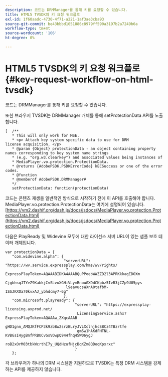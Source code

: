 ```yaml
---
description: 코드는 DRMManager를 통해 키를 요청할 수 있습니다.
title: HTML5 TVSDK의 키 요청 워크플로
exl-id: 1f60aadc-4730-4f71-a221-1af3ae3cba93
source-git-commit: be43bbbd1051886c8979ff590a3197b2a7249b6a
workflow-type: tm+mt
source-wordcount: '106'
ht-degree: 0%

---
```


# HTML5 TVSDK의 키 요청 워크플로{#key-request-workflow-on-html-tvsdk}

코드는 DRMManager를 통해 키를 요청할 수 있습니다.

또한 브라우저 TVSDK는 DRMManager 개체를 통해 setProtectionData API를 노출합니다.

```
[  /** 
   * This will only work for MSE. 
   * <p> Attach key system specific data to use for DRM 
license acquisition. </p> 
   * @param {Object} protectionData - an object containing property names corresponding to key system name strings 
   * (e.g. "org.w3.clearkey") and associated values being instances of 
   * MediaPlayer.vo.protection.ProtectionData. 
   * @returns {AdobePSDK.PSDKErrorCode} kECSuccess or one of the error codes. 
   * @function 
   * @memberof AdobePSDK.DRMManager# 
   */ 
   setProtectionData: function(protectionData) 
```

코드는 콘텐츠 재생을 일반적인 방식으로 시작하기 전에 이 API를 호출해야 합니다. MediaPlayer.vo.protection.ProtectionData는 여기에 설명되어 있습니다. [https://vm2.dashif.org/dash.js/docs/jsdocs/MediaPlayer.vo.protection.ProtectionData.html](https://vm2.dashif.org/dash.js/docs/jsdocs/MediaPlayer.vo.protection.ProtectionData.html)

다음은 PlayReady 및 Widevine 모두에 대한 라이선스 서버 URL이 있는 샘플 보호 데이터 개체입니다.

```
var protectionData = { 
   "com.widevine.alpha": { 
                          "serverURL": "https://wv.service.expressplay.com/hms/wv/rights/ 
                           ?ExpressPlayToken=AQAAABIDKA4AAABQuPPoebWWZZD2l3APRKkkagEDOXm 
                           CjgbhsqJTYeZ9KabkjCvSLvuXGHiVLymBnouGXDdCKpbz5IvB3jCZp9U05pys 
                           l9eavucsWXnA0tafbM-1SSJKXOa70kvxAJ_ybhdcmy7-6g" 
                          }, 
   "com.microsoft.playready": { 
                               "serverURL": "https://expressplay-licensing.axprod.net/ 
                                LicensingService.ashx?ExpressPlayToken=AQAAAw_ZXqcAAAB 
                                gHD1gnn_AMQJKfFCP3k9zbBw2srzBLryJVLXclnjhcSBCz4TBzrtfe 
                                gmSw1hAKdFHTNL-KVBGsI4ygBnfPRBUCvGsVOwpQ944fhq45W06ygJ 
                                roB2xOrM03tbkWcrthI7y_UQdHzufHjcBqKZm8QDoqKpxrxc" 
                               } 
   };
```

각 브라우저가 하나의 DRM 시스템만 지원하므로 TVSDK는 특정 DRM 시스템을 강제하는 API를 제공하지 않습니다.
